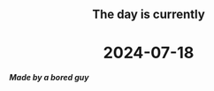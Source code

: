 <h2 align=center>The day is currently</h2>
<h1 align=center><!--TIME BEGIN-->2024-07-18<!--TIME END--></h1>
<h5>Made by a bored guy</h5>
